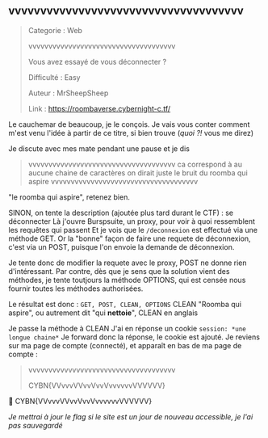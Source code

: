 ## vvvvvvvvvvvvvvvvvvvvvvvvvvvvvvvvvvvvv

> Categorie : Web
>
> vvvvvvvvvvvvvvvvvvvvvvvvvvvvvvvvvvvvv
> 
> Vous avez essayé de vous déconnecter ?
>
> Difficulté : Easy
>
> Auteur : MrSheepSheep
>
> Link : https://roombaverse.cybernight-c.tf/

Le cauchemar de beaucoup, je le conçois.
Je vais vous conter comment m'est venu l'idée à partir de ce titre, si bien trouve (*quoi ?!* vous me direz)

Je discute avec mes mate pendant une pause et je dis 
> vvvvvvvvvvvvvvvvvvvvvvvvvvvvvvvvvvvvv ca correspond à au aucune chaine de caractères
> on dirait juste le bruit du roomba qui aspire
> vvvvvvvvvvvvvvvvvvvvvvvvvvvvvvvvvvvvv

"le roomba qui aspire", retenez bien.



SINON, on tente la description (ajoutée plus tard durant le CTF) : se déconnecter
Là j'ouvre Burspsuite, un proxy, pour voir à quoi ressemblent les requêtes qui passent
Et je vois que le `/deconnexion` est effectué via une méthode GET. Or la "bonne" façon de faire une requete de déconnexion, c'est via un POST, puisque l'on envoie la demande de déconnexion.

Je tente donc de modifier la requete avec le proxy, POST ne donne rien d'intéressant.
Par contre, dès que je sens que la solution vient des méthodes, je tente toutjours la méthode OPTIONS, qui est censée nous fournir toutes les méthodes authorisées.

Le résultat est donc : `GET, POST, CLEAN, OPTIONS`
CLEAN
"Roomba qui aspire", ou autrement dit "qui **nettoie**", CLEAN en anglais

Je passe la méthode à CLEAN
J'ai en réponse un cookie `session: *une longue chaine*`
Je forward donc la réponse, le cookie est ajouté.
Je reviens sur ma page de compte (connecté), et apparaît en bas de ma page de compte : 


> vvvvvvvvvvvvvvvvvvvvvvvvvvvvvvvvvvvvv
> 
> CYBN{VVvvvVVvvVvvVvvvvvvVVVVVV}

🚩 CYBN{VVvvvVVvvVvvVvvvvvvVVVVVV}

*Je mettrai à jour le flag si le site est un jour de nouveau accessible, je l'ai pas sauvegardé*


